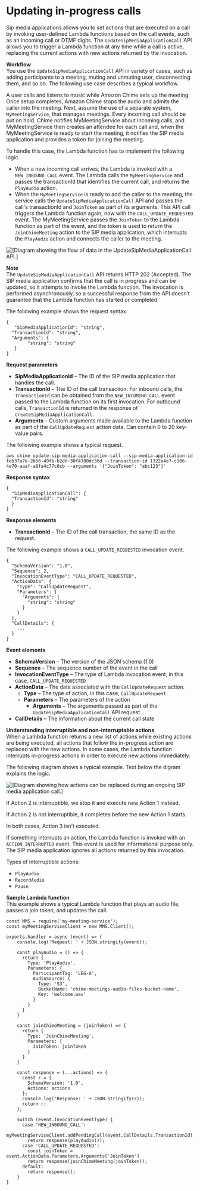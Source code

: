# Updating in\-progress calls<a name="update-sip-call"></a>

Sip media applications allows you to set actions that are executed on a call by invoking user\-defined Lambda functions based on the call events, such as an incoming call or DTMF digits\. The `UpdateSipMediaApplicationCall` API allows you to trigger a Lambda function at any time while a call is active, replacing the current actions with new actions returned by the invocation\.

**Workflow**  
You use the `UpdateSipMediaApplicationCall` API in variety of cases, such as adding participants to a meeting, muting and unmuting user, disconnecting them, and so on\. The following use case describes a typical workflow\.

A user calls and listens to music while Amazon Chime sets up the meeting\. Once setup completes, Amazon Chime stops the audio and admits the caller into the meeting\. Next, assume the use of a separate system, `MyMeetingService`, that manages meetings\. Every incoming call should be put on hold\. Chime notifies MyMeetingService about incoming calls, and MyMeetingService then creates an attendee for each call and, when the MyMeetingService is ready to start the meeting, it notifies the SIP media application and provides a token for joining the meeting\.

To handle this case, the Lambda function has to implement the following logic\. 
+ When a new incoming call arrives, the Lambda is invoked with a `NEW_INBOUND_CALL` event\. The Lambda calls the `MyMeetingService` and passes the transactionId that identifies the current call, and returns the `PlayAudio` action\.
+ When the `MyMeetingService` is ready to add the caller to the meeting, the service calls the `UpdateSipMediaApplicationCall` API and passes the call's transactionId and `JoinToken` as part of its arguments\. This API call triggers the Lambda function again, now with the `CALL_UPDATE_REQUESTED` event\. The MyMeetingService passes the `JoinToken` to the Lambda function as part of the event, and the token is used to return the `JoinChimeMeeting` action to the SIP media application, which interrupts the `PlayAudio` action and connects the caller to the meeting\.

![\[Diagram showing the flow of data in the UpdateSipMediaApplicationCall API.\]](http://docs.aws.amazon.com/chime/latest/dg/images/update-sip-call-flow3.png)

**Note**  
The `UpdateSipMediaApplicationCall` API returns HTTP 202 \(Accepted\)\. The SIP media application confirms that the call is in progress and can be updated, so it attempts to invoke the Lambda function\. The invocation is performed asynchronously, so a successful response from the API doesn’t guarantee that the Lambda function has started or completed\.

The following example shows the request syntax\.

```
{
   "SipMediaApplicationId": "string",
  "TransactionId": "string",
  "Arguments": {
        "string": "string"
   } 
}
```

**Request parameters**
+ **SipMediaApplicationId** – The ID of the SIP media application that handles the call\. 
+ **TransactionId** – The ID of the call transaction\. For inbound calls, the `TransactionId` can be obtained from the `NEW_INCOMING_CALL` event passed to the Lambda function on its first invocation\. For outbound calls, `TransactionId` is returned in the response of `CreateSipMediaApplicationCall`\. 
+ **Arguments** – Custom arguments made available to the Lambda function as part of the `CallUpdateRequest` action data\. Can contain 0 to 20 key\-value pairs\.

The following example shows a typical request\.

```
aws chime update-sip-media-application-call --sip-media-application-id feb37a7e-2b66-49fb-b2dd-30f4780dc36d --transaction-id 1322a4e7-c106-4e70-aaaf-a8fa4c77c0cb --arguments '{"JoinToken": "abc123"}'
```

**Response syntax**

```
{
  "SipMediaApplicationCall": {
  "TransactionId": "string"
  }
}
```

**Response elements**
+ **TransactionId** – The ID of the call transaction, the same ID as the request\.

The following example shows a `CALL_UPDATE_REQUESTED` invocation event\.

```
{
  "SchemaVersion": "1.0",
  "Sequence": 2,
  "InvocationEventType": "CALL_UPDATE_REQUESTED",
  "ActionData": {
    "Type": "CallUpdateRequest",
    "Parameters": {
      "Arguments": {
        "string": "string"
      }
    }
  },
  "CallDetails": {
    ...
  }
}
```

**Event elements**
+ **SchemaVersion** – The version of the JSON schema \(1\.0\)
+ **Sequence** – The sequence number of the event in the call
+ **InvocationEventType** – The type of Lambda invocation event, in this case, `CALL_UPDATE_REQUESTED`
+ **ActionData** – The data associated with the `CallUpdateRequest` action\.
  + **Type** – The type of action, in this case, `CallUpdateRequest`
  + **Parameters** – The parameters of the action
    + **Arguments** – The arguments passed as part of the `UpdateSipMediaApplicationCall` API request
+ **CallDetails** – The information about the current call state

**Understanding interruptible and non\-interruptable actions**  
When a Lambda function returns a new list of actions while existing actions are being executed, all actions that follow the in\-progress action are replaced with the new actions\. In some cases, the Lambda function interrupts in\-progress actions in order to execute new actions immediately\.

The following diagram shows a typical example\. Text below the digram explains the logic\.

![\[Diagram showing how actions can be replaced during an ongoing SIP media application call.\]](http://docs.aws.amazon.com/chime/latest/dg/images/update-sip-actions.png)

If Action 2 is interruptible, we stop it and execute new Action 1 instead\.

If Action 2 is not interruptible, it completes before the new Action 1 starts\.

In both cases, Action 3 isn't executed\.

If something interrupts an action, the Lambda function is invoked with an `ACTION_INTERRUPTED` event\. This event is used for informational purpose only\. The SIP media application ignores all actions returned by this invocation\.

Types of interruptible actions:
+ `PlayAudio`
+ `RecordAudio`
+ `Pause`

**Sample Lambda function**  
This example shows a typical Lambda function that plays an audio file, passes a join token, and updates the call\.

```
const MMS = require('my-meeting-service');
const myMeetingServiceClient = new MMS.Client();

exports.handler = async (event) => {
    console.log('Request: ' + JSON.stringify(event));
    
    const playAudio = () => {
      return {
        Type: 'PlayAudio',
        Parameters: {
          ParticipantTag: 'LEG-A',
          AudioSource: {
            Type: 'S3',
            BucketName: 'chime-meetings-audio-files-bucket-name',
            Key: 'welcome.wav'
          }
        }
      }
    }
    
    const joinChimeMeeting = (joinToken) => {
      return {
        Type: 'JoinChimeMeeting',
        Parameters: {
          JoinToken: joinToken
        }
      }
    }
    
    const response = (...actions) => {
      const r = {
        SchemaVersion: '1.0',
        Actions: actions
      };
      console.log('Response: ' + JSON.stringify(r));
      return r;
    };
    
    switch (event.InvocationEventType) {
      case 'NEW_INBOUND_CALL': 
        myMeetingServiceClient.addPendingCall(event.CallDetails.TransactionId);         
        return response(playAudio());      
      case 'CALL_UPDATE_REQUESTED':
        const joinToken = event.ActionData.Parameters.Arguments['JoinToken']
        return response(joinChimeMeeting(joinToken));
      default:
        return response();
    }
}
```